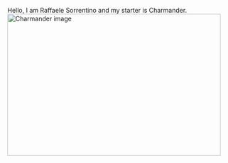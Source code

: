 Hello, I am Raffaele Sorrentino and my starter is Charmander.
<img src="/images/charmander.jpg" alt="Charmander image" width="480" height="320">
